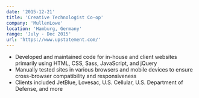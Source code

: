 ```yaml
---
date: '2015-12-21'
title: 'Creative Technologist Co-op'
company: 'MullenLowe'
location: 'Hamburg, Germany'
range: 'July - Dec 2015'
url: 'https://www.upstatement.com/'
---
```


- Developed and maintained code for in-house and client websites primarily using HTML, CSS, Sass, JavaScript, and jQuery
- Manually tested sites in various browsers and mobile devices to ensure cross-browser compatibility and responsiveness
- Clients included JetBlue, Lovesac, U.S. Cellular, U.S. Department of Defense, and more
